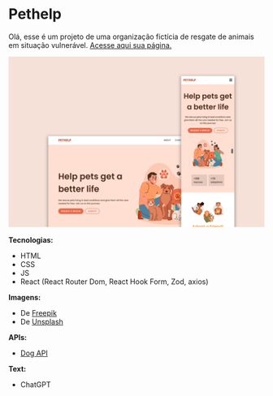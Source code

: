 # Pethelp
 
Olá, esse é um projeto de uma organização fictícia de resgate de animais em situação vulnerável.
<a href="https://biancassantos.github.io/pethelp" target="_blank">Acesse aqui sua página.</a>

![Design do projeto](https://raw.githubusercontent.com/biancassantos/pethelp/refs/heads/main/pethelp-design.png)

**Tecnologias:**
* HTML
* CSS
* JS
* React (React Router Dom, React Hook Form, Zod, axios)

**Imagens:**
* De <a href="https://br.freepik.com/" target="_blank">Freepik</a>
* De <a href="https://unsplash.com/pt-br" target="_blank">Unsplash</a>

**APIs:**
* <a href="https://dog.ceo/dog-api/" target="_blank">Dog API</a>

**Text:**
* ChatGPT
